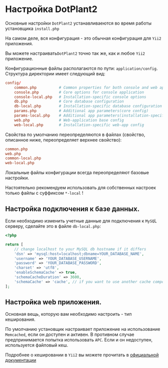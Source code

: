 # Настройка DotPlant2

Основные настройки `DotPlant2` устанавливаеются во время работы установщика `install.php`

На самом деле, вся конфигурация - это обычная конфигурация для `Yii2` приложения.

Вы можете настраивать`DotPlant2` точно так же, как и любое `Yii2` приложение.

Конфигурационные файлы располагаются по пути: `application/config`.
Структура директории имеет следующий вид: 

```conf
config/
    common.php          # Common properties for both console and web app
    console.php         # Core options for console application
    console-local.php   # Installation-specific console options
    db.php              # Core database configuration
    db-local.php        # Installation-specific database configuration
    params.php          # Additional app parameters(core config)
    params-local.php    # Additional app parameters(installation-specific config)
    web.php             # Web-application base config
    web-local.php       # Installation-specific web-app config
```

Свойства по умолчанию переопределяются в файлах (свойство, описанное ниже, переопределяет верхнее свойство):

```conf
common.php
web.php
common-local.php
web-local.php
```
Локальные файлы конфигурации всегда переопределяют базовые настройки.

Настоятельно рекомендуем использовать для собственных настроек только файлы с суффиксом `*-local` !

## Настройка подключения к базе данных.

Если необходимо изменить учетные данные для подключения к `MySQ`L серверу, сделайте это в файле `db-local.php`:

```php
<?php

return [
    // change localhost to your MySQL db hostname if it differs
    'dsn' => 'mysql:host=localhost;dbname=YOUR_DATABASE_NAME',
    'username' => 'YOUR_DATABASE_USERNAME',
    'password' => 'YOUR_DATABASE_PASSWORD',
    'charset' => 'utf8',
    'enableSchemaCache' => true,
    'schemaCacheDuration' => 3600,
    'schemaCache' => 'cache', // if you want to use another cache component for query results caching - enter it's id here
];
```

## Настройка web приложения.

Основная вещь, которую вам необходимо настроить - тип кеширования.

По умолчанию установщик настраивает приложение на использование `Memcached`, если он доступен и активен. В противном случае предпринимается попытка использовать `APC`. Если и он недоступен, используется файловый кеш.

Подробнее о кешировании в `Yii2` вы можете прочитать в [официальной документации](http://www.yiiframework.com/doc-2.0/guide-caching-data.html#cache-components)